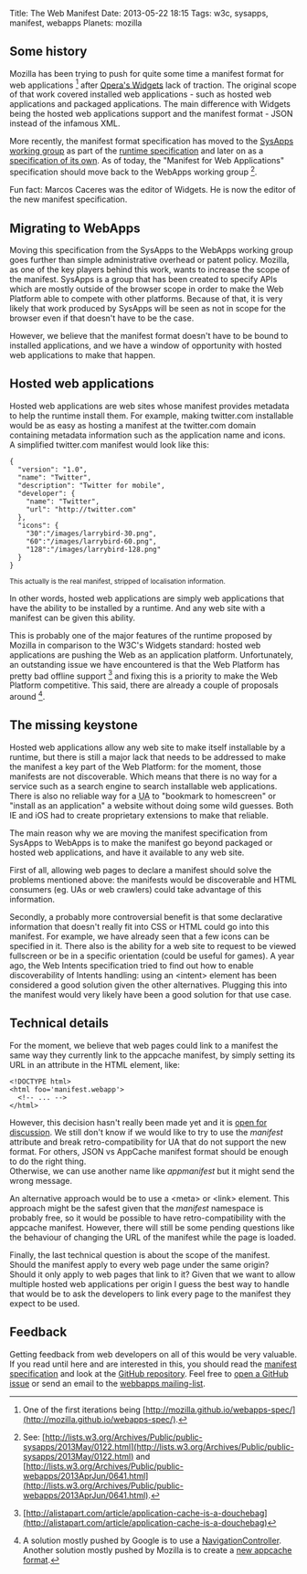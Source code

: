 Title: The Web Manifest
Date: 2013-05-22 18:15
Tags: w3c, sysapps, manifest, webapps
Planets: mozilla

Some history
------------

Mozilla has been trying to push for quite some time a manifest format for web
applications [^1] after [Opera's Widgets](http://www.w3.org/TR/widgets/) lack of
traction. The original scope of that work covered installed web applications -
such as hosted web applications and packaged applications. The main difference with
Widgets being the hosted web applications support and the manifest format - JSON
instead of the infamous XML.

More recently, the manifest format specification has moved to the [SysApps
working group](http://www.w3.org/2012/sysapps/) as part of the [runtime
specification](http://www.w3.org/2012/sysapps/runtime/) and later on as a
[specification of its own](http://www.w3.org/2012/sysapps/manifest/).
As of today, the "Manifest for Web Applications" specification should move back
to the WebApps working group [^2].

Fun fact: Marcos Caceres was the editor of Widgets. He is now the editor of the
new manifest specification.

Migrating to WebApps
--------------------

Moving this specification from the SysApps to the WebApps working group goes
further than simple administrative overhead or patent policy. Mozilla, as one of
the key players behind this work, wants to increase the scope of the manifest.
SysApps is a group that has been created to specify APIs which are mostly outside
of the browser scope in order to make the Web Platform able to compete with
other platforms. Because of that, it is very likely that work produced by
SysApps will be seen as not in scope for the browser even if that doesn't have
to be the case.

However, we believe that the manifest format doesn't have to be bound to
installed applications, and we have a window of opportunity with hosted web
applications to make that happen.

Hosted web applications
-----------------------

Hosted web applications are web sites whose manifest provides metadata to help
the runtime install them. For example, making twitter.com installable would be
as easy as hosting a manifest at the twitter.com domain containing metadata
information such as the application name and icons.  
A simplified twitter.com manifest would look like this:

    {
      "version": "1.0",
      "name": "Twitter",
      "description": "Twitter for mobile",
      "developer": {
        "name": "Twitter",
        "url": "http://twitter.com"
      },
      "icons": {
        "30":"/images/larrybird-30.png",
        "60":"/images/larrybird-60.png",
        "128":"/images/larrybird-128.png"
      }
    }
<small>This actually is the real manifest, stripped of localisation information.</small>

In other words, hosted web applications are simply web applications
that have the ability to be installed by a runtime. And any web site with a
manifest can be given this ability.

This is probably one of the major features of the runtime proposed by Mozilla in
comparison to the W3C's Widgets standard: hosted web applications are pushing
the Web as an application platform. Unfortunately, an outstanding issue we have
encountered is that the Web Platform has pretty bad offline support [^3] and
fixing this is a priority to make the Web Platform competitive. This said, there
are already a couple of proposals around [^4].

The missing keystone
--------------------

Hosted web applications allow any web site to make itself installable by a
runtime, but there is still a major lack that needs to be addressed to make the
manifest a key part of the Web Platform: for the moment, those manifests are not
discoverable. Which means that there is no way for a service such as a search
engine to search installable web applications. There is also no reliable way
for a <abbr title='User Agent'>UA</abbr> to "bookmark to homescreen" or "install
as an application" a website without doing some wild guesses. Both IE and iOS
had to create proprietary extensions to make that reliable.

The main reason why we are moving the manifest specification from SysApps to
WebApps is to make the manifest go beyond packaged or hosted web applications,
and have it available to any web site.

First of all, allowing web pages to declare a manifest should solve the problems
mentioned above: the manifests would be discoverable and HTML consumers (eg. UAs
or web crawlers) could take advantage of this information.

Secondly, a probably more controversial benefit is that some declarative
information that doesn't really fit into CSS or HTML could go into this
manifest. For example, we have already seen that a few icons can be specified
in it. There also is the ability for a web site to request to be viewed
fullscreen or be in a specific orientation (could be useful for games). A year
ago, the Web Intents specification tried to find out how to enable
discoverability of Intents handling: using an &lt;intent&gt; element has been
considered a good solution given the other alternatives. Plugging this into the
manifest would very likely have been a good solution for that use case.

Technical details
-----------------

For the moment, we believe that web pages could link to a manifest the same way
they currently link to the appcache manifest, by simply setting its URL in an
attribute in the HTML element, like:

    <!DOCTYPE html>
    <html foo='manifest.webapp'>
      <!-- ... -->
    </html>

However, this decision hasn't really been made yet and it is [open for
discussion](https://github.com/w3c/manifest/issues/17). We still don't know if
we would like to try to use the _manifest_ attribute and break
retro-compatibility for UA that do not support the new format. For others, JSON
vs AppCache manifest format should be enough to do the right thing.  
Otherwise, we can use another name like _appmanifest_ but it might send the
wrong message.

An alternative approach would be to use a &lt;meta&gt; or &lt;link&gt; element.
This approach might be the safest given that the _manifest_ namespace is
probably free, so it would be possible to have retro-compatibility with the
appcache manifest. However, there will still be some pending questions like the
behaviour of changing the URL of the manifest while the page is loaded.

Finally, the last technical question is about the scope of the manifest. Should
the manifest apply to every web page under the same origin? Should it only apply
to web pages that link to it? Given that we want to allow multiple hosted web
applications per origin I guess the best way to handle that would be to ask the
developers to link every page to the manifest they expect to be used.

Feedback
--------

Getting feedback from web developers on all of this would be very valuable. If
you read until here and are interested in this, you should read the [manifest
specification](http://www.w3.org/2012/sysapps/manifest/) and look at the [GitHub
repository](https://github.com/w3c/manifest). Feel free to [open a GitHub issue](https://github.com/w3c/manifest/issues/new) or send an email to the [webbapps mailing-list](http://lists.w3.org/Archives/Public/public-webapps/).

[^1]: One of the first iterations being [http://mozilla.github.io/webapps-spec/](http://mozilla.github.io/webapps-spec/).
[^2]: See: [http://lists.w3.org/Archives/Public/public-sysapps/2013May/0122.html](http://lists.w3.org/Archives/Public/public-sysapps/2013May/0122.html) and [http://lists.w3.org/Archives/Public/public-webapps/2013AprJun/0641.html](http://lists.w3.org/Archives/Public/public-webapps/2013AprJun/0641.html).
[^3]: [http://alistapart.com/article/application-cache-is-a-douchebag](http://alistapart.com/article/application-cache-is-a-douchebag)
[^4]: A solution mostly pushed by Google is to use a [NavigationController](https://github.com/slightlyoff/NavigationController). Another solution mostly pushed by Mozilla
is to create a [new appcache format](http://lists.w3.org/Archives/Public/public-webapps/2013JanMar/0977.html).